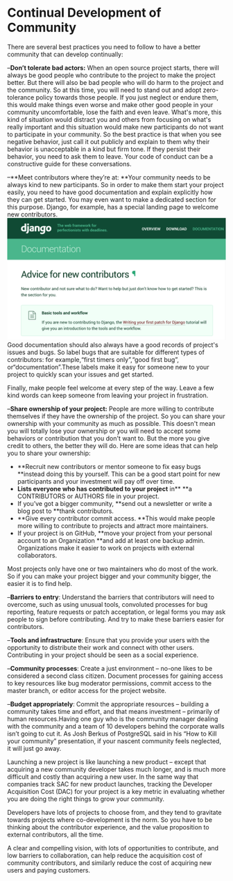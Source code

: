 # Continual Development of Community

There are several best practices you need to follow to have a better community that can develop continually:

–**Don’t tolerate bad actors:** When an open source project starts, there will always be good people who contribute to the project to make the project better. But there will also be bad people who will do harm to the project and the community. So at this time, you will need to stand out and adopt zero-tolerance policy towards those people. If you just neglect or endure them, this would make things even worse and make other good people in your community uncomfortable, lose the faith and even leave. What's more, this kind of situation would distract you and others from focusing on what's really important and this situation would make new participants do not want to participate in your community. So the best practice is that when you see negative behavior, just call it out publicly and explain to them why their behavior is unacceptable in a kind but firm tone. If they persist their behavior, you need to ask them to leave. Your code of conduct can be a constructive guide for these conversations.

–**Meet contributors where they’re at: **Your community needs to be always kind to new participants. So in order to make them start your project easily, you need to have good documentation and explain explicitly how they can get started. You may even want to make a dedicated section for this purpose. Django, for example, has a special landing page to welcome new contributors.![](/assets/import.png)Good documentation should also always have a good records of project's issues and bugs. So label bugs that are suitable for different types of contributors: for example,“first timers only”,“good first bug”, or“documentation”.These labels make it easy for someone new to your project to quickly scan your issues and get started.

Finally, make people feel welcome at every step of the way. Leave a few kind words can keep someone from leaving your project in frustration.

–**Share ownership of your project:** People are more willing to contribute themselves if they have the ownership of the project. So you can share your ownership with your community as much as possible. This doesn't mean you will totally lose your ownership or you will need to accept some behaviors or contribution that you don't want to. But the more you give credit to others, the better they will do. Here are some ideas that can help you to share your ownership:

* **Recruit new contributors or mentor someone to fix easy bugs **instead doing this by yourself. This can be a good start point for new participants and your investment will pay off over time.
* **Lists everyone who has contributed to your project** in** **a CONTRIBUTORS or AUTHORS file in your project.
* If you’ve got a bigger community, **send out a newsletter or write a blog post to **thank contributors.
* **Give every contributor commit access. **This would make people more willing to contribute to projects and attract more maintainers.
* If your project is on GitHub, **move your project from your personal account to an Organization **and add at least one backup admin. Organizations make it easier to work on projects with external collaborators.

Most projects only have one or two maintainers who do most of the work. So if you can make your project bigger and your community bigger, the easier it is to find help.

–**Barriers to entry**: Understand the barriers that contributors will need to overcome, such as using unusual tools, convoluted processes for bug reporting, feature requests or patch acceptation, or legal forms you may ask people to sign before contributing. And try to make these barriers easier for contributors.

–**Tools and infrastructure**: Ensure that you provide your users with the opportunity to distribute their work and connect with other users. Contributing in your project should be seen as a social experience.

–**Community processes**: Create a just environment – no-one likes to be considered a second class citizen. Document processes for gaining access to key resources like bug moderator permissions, commit access to the master branch, or editor access for the project website.

–**Budget appropriately**: Commit the appropriate resources – building a community takes time and effort, and that means investment – primarily of human resources.Having one guy who is the community manager dealing with the community and a team of 10 developers behind the corporate walls isn’t going to cut it. As Josh Berkus of PostgreSQL said in his “How to Kill your community” presentation, if your nascent community feels neglected, it will just go away.

Launching a new project is like launching a new product – except that acquiring a new community developer takes much longer, and is much more difficult and costly than acquiring a new user. In the same way that companies track SAC for new product launches, tracking the Developer Acquisition Cost \(DAC\) for your project is a key metric in evaluating whether you are doing the right things to grow your community.

Developers have lots of projects to choose from, and they tend to gravitate towards projects where co-development is the norm. So you have to be thinking about the contributor experience, and the value proposition to external contributors, all the time.

A clear and compelling vision, with lots of opportunities to contribute, and low barriers to collaboration, can help reduce the acquisition cost of community contributors, and similarly reduce the cost of acquiring new users and paying customers.


